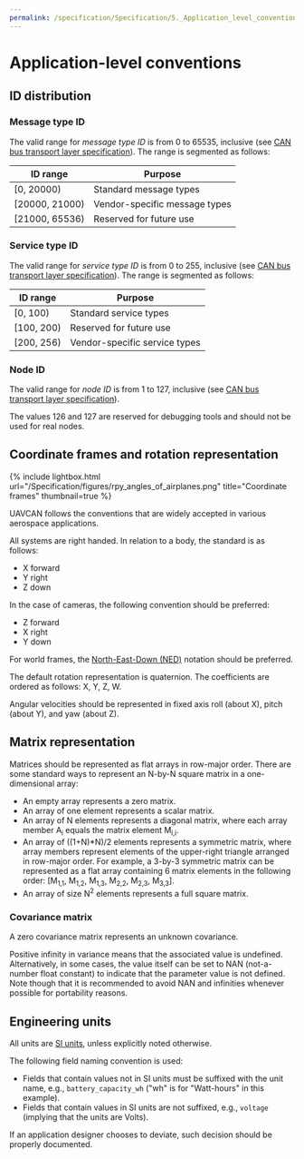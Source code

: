 ```yaml
---
permalink: /specification/Specification/5._Application_level_conventions/
---
```


# Application-level conventions

## ID distribution

### Message type ID

The valid range for *message type ID* is from 0 to 65535, inclusive (see [CAN bus transport layer specification](/Specification/4._CAN_bus_transport_layer)).
The range is segmented as follows:

ID range        | Purpose
----------------|--------------------------------------------------------------
[0, 20000)      | Standard message types
[20000, 21000)  | Vendor-specific message types
[21000, 65536)  | Reserved for future use

### Service type ID

The valid range for *service type ID* is from 0 to 255, inclusive (see [CAN bus transport layer specification](/Specification/4._CAN_bus_transport_layer)).
The range is segmented as follows:

ID range        | Purpose
----------------|--------------------------------------------------------------
[0, 100)        | Standard service types
[100, 200)      | Reserved for future use
[200, 256)      | Vendor-specific service types

### Node ID

The valid range for *node ID* is from 1 to 127, inclusive (see [CAN bus transport layer specification](/Specification/4._CAN_bus_transport_layer)).

The values 126 and 127 are reserved for debugging tools and should not be used for real nodes.

## Coordinate frames and rotation representation

{% include lightbox.html url="/Specification/figures/rpy_angles_of_airplanes.png" title="Coordinate frames" thumbnail=true %}

UAVCAN follows the conventions that are widely accepted in various aerospace applications.

All systems are right handed. In relation to a body, the standard is as follows:

* X forward
* Y right
* Z down

In the case of cameras, the following convention should be preferred:

* Z forward
* X right
* Y down

For world frames, the [North-East-Down (NED)](https://en.wikipedia.org/wiki/North_east_down) notation should be preferred.

The default rotation representation is quaternion. The coefficients are ordered as follows: X, Y, Z, W.

Angular velocities should be represented in fixed axis roll (about X), pitch (about Y), and yaw (about Z).

## Matrix representation

Matrices should be represented as flat arrays in row-major order.
There are some standard ways to represent an N-by-N square matrix in a one-dimensional array:

* An empty array represents a zero matrix.
* An array of one element represents a scalar matrix.
* An array of N elements represents a diagonal matrix,
where each array member A<sub>i</sub> equals the matrix element M<sub>i,i</sub>.
* An array of ((1+N)*N)/2 elements represents a symmetric matrix,
where array members represent elements of the upper-right triangle arranged in row-major order.
For example, a 3-by-3 symmetric matrix can be represented as a flat array containing 6 matrix elements
in the following order:
[M<sub>1,1</sub>, M<sub>1,2</sub>, M<sub>1,3</sub>, M<sub>2,2</sub>, M<sub>2,3</sub>, M<sub>3,3</sub>].
* An array of size N<sup>2</sup> elements represents a full square matrix.

### Covariance matrix

A zero covariance matrix represents an unknown covariance.

Positive infinity in variance means that the associated value is undefined.
Alternatively, in some cases, the value itself can be set to NAN (not-a-number float constant) to indicate that
the parameter value is not defined.
Note though that it is recommended to avoid NAN and infinities whenever possible for portability reasons.

## Engineering units

All units are [SI units](http://en.wikipedia.org/wiki/International_System_of_Units), unless explicitly noted otherwise.

The following field naming convention is used:

* Fields that contain values not in SI units must be suffixed with the unit name, e.g.,
`battery_capacity_wh` ("wh" is for "Watt-hours" in this example).
* Fields that contain values in SI units are not suffixed, e.g., `voltage` (implying that the units are Volts).

If an application designer chooses to deviate, such decision should be properly documented.
